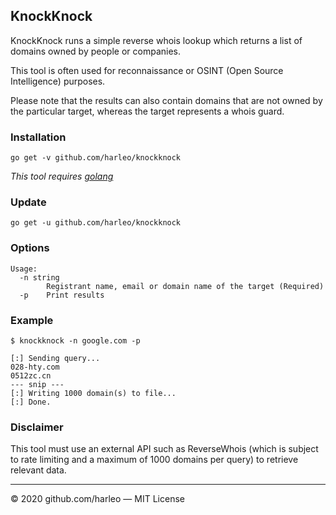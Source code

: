 ## KnockKnock
KnockKnock runs a simple reverse whois lookup which returns a list of domains owned by people or companies.

This tool is often used for reconnaissance or OSINT (Open Source Intelligence) purposes.

Please note that the results can also contain domains that are not owned by the particular target, whereas the target represents a whois guard.

### Installation
`go get -v github.com/harleo/knockknock`

_This tool requires [golang](https://golang.org/)_

### Update
`go get -u github.com/harleo/knockknock`

### Options

```console
Usage:
  -n string
        Registrant name, email or domain name of the target (Required)
  -p    Print results
```

### Example

```console
$ knockknock -n google.com -p

[:] Sending query...
028-hty.com
0512zc.cn
--- snip ---
[:] Writing 1000 domain(s) to file...
[:] Done.
```

### Disclaimer
This tool must use an external API such as ReverseWhois (which is subject to rate limiting and a maximum of 1000 domains per query) to retrieve relevant data.

---

&copy; 2020 github.com/harleo &mdash; MIT License
